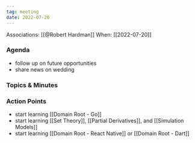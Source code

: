 ```yaml
---
tag: meeting
date: 2022-07-20
---
```


Associations: [[@Robert Hardman]]
When: [[2022-07-20]]

### Agenda

- follow up on future opportunities
- share news on wedding

### Topics & Minutes

### Action Points

- start learning [[Domain Root - Go]]
- start learning [[Set Theory]], [[Partial Derivatives]], and [[Simulation Models]]
- start learning [[Domain Root - React Native]] or [[Domain Root - Dart]]